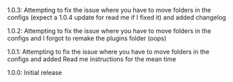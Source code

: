 1.0.3: Attempting to fix the issue where you have to move folders in the configs (expect a 1.0.4 update for read me if I fixed it) and added changelog

1.0.2: Attempting to fix the issue where you have to move folders in the configs and I forgot to remake the plugins folder (oops)

1.0.1: Attempting to fix the issue where you have to move folders in the configs and added Read me instructions for the mean time

1.0.0: Initial release
